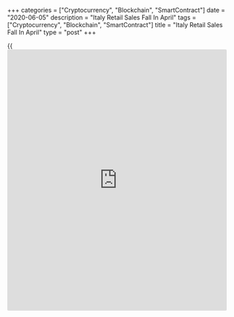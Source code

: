 +++
categories = ["Cryptocurrency", "Blockchain", "SmartContract"]
date = "2020-06-05"
description = "Italy Retail Sales Fall In April"
tags = ["Cryptocurrency", "Blockchain", "SmartContract"]
title = "Italy Retail Sales Fall In April"
type = "post"
+++

{{<iframe id="large-banner" src="https://www.bounty.group/#slide=10.0" width="100%" height="600" scrolling="no" style="border: 0px solid rgb(216, 221, 230); border-radius: 3px;">}}

Italy's retail sales declined at a softer pace in April amid the
Covid-19 outbreak, data from the statistical office ISTAT showed on
Friday.

The retail sales value fell a seasonally adjusted 10.5 percent month-on-
month in April, following a 21.3 percent decline in March.

Sales of non-foods declined 24.0 percent monthly in April and food sales
rose 0.6 percent.

On an annual basis, retail sales fell 26.3 percent in April, following
an 18.9 percent decrease in the previous month.

Online sales grew 27.1 percent year-on-year.

In volume [terms](https://www.fintechee.com/terms/), retail sales fell 11.4 percent monthly in April,
following a 22.1 percent decrease in the prior month.

On a yearly basis, the retail sales volume decreased 28.1 percent in
April, following a 20.0 percent fall in the preceding month.

For comments and feedback [contact](https://www.playgroundfx.com/contact/): editorial@rtt[news](https://www.letsplayfx.com/blog/forex-news-website/).com

[Economic News][1]

 **What parts of the world are seeing the best (and worst) economic
performances lately? Click[here][2] to check out our [Econ Scorecard][2]
and find out! See up-to-the-moment [ranking](https://www.playgroundfx.com/blog/crypto-exchange-ranking/)s for the best and worst
performers in [GDP][3], [unemployment rate][4], [inflation][5] and much
more.**

   1. www.rtt[news](https://www.letsplayfx.com/blog/forex-news-website/).com/Content/EconomicNews.aspx
   2. www.rtt[news](https://www.letsplayfx.com/blog/forex-news-website/).com/economic-scorecard/world-rank/industrial-production/highest-performance.aspx
   3. www.rtt[news](https://www.letsplayfx.com/blog/forex-news-website/).com/economic-scorecard/world-rank/GDP/highest-performance.aspx
   4. www.rtt[news](https://www.letsplayfx.com/blog/forex-news-website/).com/economic-scorecard/world-rank/unemployment-rate/lowest-performance.aspx
   5. www.rtt[news](https://www.letsplayfx.com/blog/forex-news-website/).com/economic-scorecard/world-rank/CPI/highest-performance.aspx
